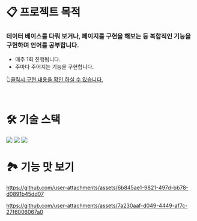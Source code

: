 
# 📋 프로젝트 목적 
### 데이터 베이스를 다뤄 보거나, 페이지를 구현을 해보는 등 복합적인 기능을 구현하며 언어를 공부합니다. 
+ 매주 1회 진행됩니다.
+ 주마다 주어지는 기능을 구현합니다.

👆[클릭시 구현 내용을 확인 하실 수 있습니다.](https://github.com/hyun522/mission/wiki) 

<br />

# 🛠️ 기술 스택

<img src="https://img.shields.io/badge/Sass-CC6699?style=flat-square&logo=Sass&logoColor=white">
<img src="https://img.shields.io/badge/StyledComponents-DB7093?style=flat-square&logo=StyledComponents&logoColor=white">
<img src="https://img.shields.io/badge/React-61DAFB?style=flat-square&logo=React&logoColor=white">


<br />

# 🏞️ 기능 맛 보기

https://github.com/user-attachments/assets/6b845ae1-9821-497d-bb78-d0891b45dd07

https://github.com/user-attachments/assets/7a230aaf-d049-4449-af7c-27f6006067a0






<br />



